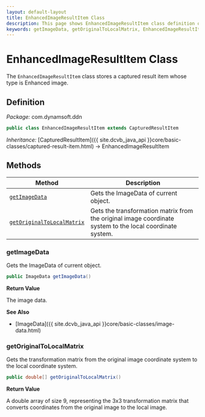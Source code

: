 ```yaml
---
layout: default-layout
title: EnhancedImageResultItem Class
description: This page shows EnhancedImageResultItem class definition of Dynamsoft Document Normalizer SDK Java Edition.
keywords: getImageData, getOriginalToLocalMatrix, EnhancedImageResultItem, api reference
---
```


# EnhancedImageResultItem Class

The `EnhancedImageResultItem` class stores a captured result item whose type is Enhanced image.

## Definition

*Package:* com.dynamsoft.ddn

```java
public class EnhancedImageResultItem extends CapturedResultItem
```

*Inheritance:* [CapturedResultItem]({{ site.dcvb_java_api }}core/basic-classes/captured-result-item.html) -> EnhancedImageResultItem

## Methods

| Method | Description |
|--------|-------------|
| [`getImageData`](#getimagedata) | Gets the ImageData of current object. |
| [`getOriginalToLocalMatrix`](#getoriginaltolocalmatrix) | Gets the transformation matrix from the original image coordinate system to the local coordinate system. |

### getImageData

Gets the ImageData of current object.

```java
public ImageData getImageData()
```

**Return Value**

The image data.

**See Also**

* [ImageData]({{ site.dcvb_java_api }}core/basic-classes/image-data.html)

### getOriginalToLocalMatrix

Gets the transformation matrix from the original image coordinate system to the local coordinate system.

```java
public double[] getOriginalToLocalMatrix()
```

**Return Value**

A double array of size 9, representing the 3x3 transformation matrix that converts coordinates from the original image to the local image.